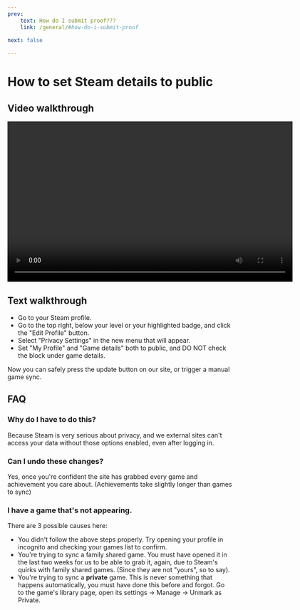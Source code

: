 ```yaml
---
prev:
    text: How do I submit proof???
    link: /general/#how-do-i-submit-proof

next: false
     
---
```



# How to set Steam details to public


## Video walkthrough
<video controls="controls" width=640 height=360 src="/pages/public_details_walkthrough.mp4"></video>

## Text walkthrough

- Go to your Steam profile.
- Go to the top right, below your level or your highlighted badge, and click the "Edit Profile" button.
- Select "Privacy Settings" in the new menu that will appear.
- Set "My Profile" and "Game details" both to public, and DO NOT check the block under game details.

Now you can safely press the update button on our site, or trigger a manual game sync.

## FAQ

### Why do I have to do this?
Because Steam is very serious about privacy, and we external sites can't access your data without those options enabled, even after logging in.

### Can I undo these changes?
Yes, once you're confident the site has grabbed every game and achievement you care about. (Achievements take slightly longer than games to sync)

### I have a game that's not appearing.
There are 3 possible causes here:
- You didn't follow the above steps properly. Try opening your profile in incognito and checking your games list to confirm.
- You're trying to sync a family shared game. You must have opened it in the last two weeks for us to be able to grab it, again, due to Steam's quirks with family shared games. (Since they are not "yours", so to say).
- You're trying to sync a **private** game. This is never something that happens automatically, you must have done this before and forgot. Go to the game's library page, open its settings -> Manage -> Unmark as Private.
